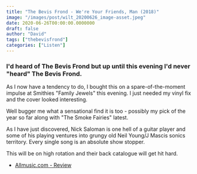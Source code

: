 ```yaml
---
title: "The Bevis Frond - We're Your Friends, Man (2018)"
image: "/images/post/wilt_20200626_image-asset.jpeg"
date: 2020-06-26T00:00:00.0000000
draft: false
author: "David"
tags: ["thebevisfrond"]
categories: ["Listen"]
---
```

### I'd heard of The Bevis Frond but up until this evening I'd never "heard" The Bevis Frond.   
  
As I now have a tendency to do, I bought this on a spare-of-the-moment impulse at Smithies "Family Jewels" this evening. I just needed my vinyl fix and the cover looked interesting.   
  
Well bugger me what a sensational find it is too - possibly my pick of the year so far along with "The Smoke Fairies" latest.   
  
As I have just discovered, Nick Saloman is one hell of a guitar player and some of his playing ventures into grungy old Neil Young/J Mascis sonics territory. Every single song is an absolute show stopper.   
  
This will be on high rotation and their back catalogue will get hit hard.

-  [Allmusic.com - Review](https://www.allmusic.com/album/were-your-friends-man-mw0003220274)